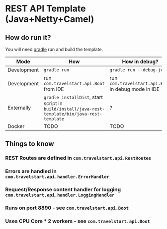 REST API Template (Java+Netty+Camel)
=====================================

## How do run it?

You will need [gradle](https://gradle.org/) run and build the template. 

Mode | How | How in debug?
--- | --- | ---
Development | `gradle run` | `gradle run --debug-jvm`
Development | run `com.travelstart.api.Boot` from IDE | run `com.travelstart.api.Boot` in debug mode in IDE
Externally | `gradle installDist`, start script in `build/install/java-rest-template/bin/java-rest-template` | ? 
Docker | TODO | TODO

## Things to know

### REST Routes are defined in `com.travelstart.api.RestRoutes`
### Errors are handled in `com.travelstart.api.handler.ErrorHandler`
### Request/Response content handler for logging `com.travelstart.api.handler.LoggingHandler`
### Runs on port 8890 - see `com.travelstart.api.Boot`
### Uses CPU Core * 2 workers - see `com.travelstart.api.Boot`

